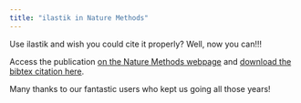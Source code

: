```yaml
---
title: "ilastik in Nature Methods"
---
```


Use ilastik and wish you could cite it properly? Well, now you can!!! 

Access the publication [on the Nature Methods webpage](https://www.nature.com/articles/s41592-019-0582-9) and [download the bibtex citation here](https://files.ilastik.org/ilastik-ref.bib).

Many thanks to our fantastic users who kept us going all those years! 